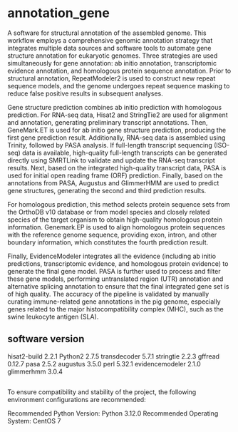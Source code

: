 # annotation_gene
A software for structural annotation of the assembled genome.
This workflow employs a comprehensive genomic annotation strategy that integrates multiple data sources and software tools to automate gene structure annotation for eukaryotic genomes. Three strategies are used simultaneously for gene annotation: ab initio annotation, transcriptomic evidence annotation, and homologous protein sequence annotation. Prior to structural annotation, RepeatModeler2 is used to construct new repeat sequence models, and the genome undergoes repeat sequence masking to reduce false positive results in subsequent analyses.

Gene structure prediction combines ab initio prediction with homologous prediction. For RNA-seq data, Hisat2 and StringTie2 are used for alignment and annotation, generating preliminary transcript annotations. Then, GeneMark.ET is used for ab initio gene structure prediction, producing the first gene prediction result. Additionally, RNA-seq data is assembled using Trinity, followed by PASA analysis. If full-length transcript sequencing (ISO-seq) data is available, high-quality full-length transcripts can be generated directly using SMRTLink to validate and update the RNA-seq transcript results. Next, based on the integrated high-quality transcript data, PASA is used for initial open reading frame (ORF) prediction. Finally, based on the annotations from PASA, Augustus and GlimmerHMM are used to predict gene structures, generating the second and third prediction results.

For homologous prediction, this method selects protein sequence sets from the OrthoDB v10 database or from model species and closely related species of the target organism to obtain high-quality homologous protein information. Genemark.EP is used to align homologous protein sequences with the reference genome sequence, providing exon, intron, and other boundary information, which constitutes the fourth prediction result.

Finally, EvidenceModeler integrates all the evidence (including ab initio predictions, transcriptomic evidence, and homologous protein evidence) to generate the final gene model. PASA is further used to process and filter these gene models, performing untranslated region (UTR) annotation and alternative splicing annotation to ensure that the final integrated gene set is of high quality. The accuracy of the pipeline is validated by manually curating immune-related gene annotations in the pig genome, especially genes related to the major histocompatibility complex (MHC), such as the swine leukocyte antigen (SLA).

##  software version
hisat2-build  2.2.1
Python2  2.7.5
transdecoder  5.7.1
stringtie  2.2.3
gffread  0.12.7
pasa  2.5.2
augustus  3.5.0
perl  5.32.1
evidencemodeler  2.1.0
glimmerhmm  3.0.4

##
To ensure compatibility and stability of the project, the following environment configurations are recommended:

Recommended Python Version: Python 3.12.0
Recommended Operating System: CentOS 7

